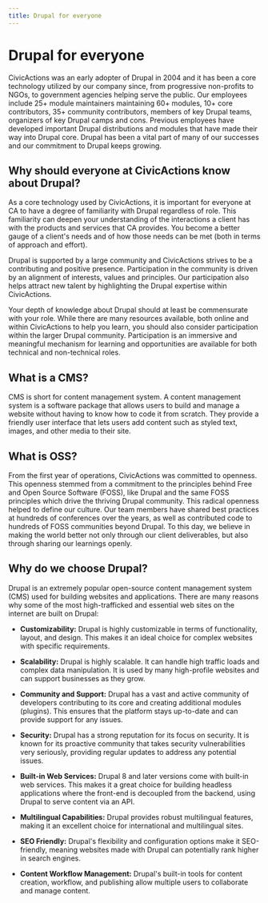 ```yaml
---
title: Drupal for everyone
---
```


# Drupal for everyone

CivicActions was an early adopter of Drupal in 2004 and it has been a core technology utilized by our company since, from progressive non-profits to NGOs, to government agencies helping serve the public. Our employees include 25+ module maintainers maintaining 60+ modules, 10+ core contributors, 35+ community contributors, members of key Drupal teams, organizers of key Drupal camps and cons. Previous employees have developed important Drupal distributions and modules that have made their way into Drupal core. Drupal has been a vital part of many of our successes and our commitment to Drupal keeps growing.

## Why should everyone at CivicActions know about Drupal?

As a core technology used by CivicActions, it is important for everyone at CA to have a degree of familiarity with Drupal regardless of role. This familiarity can deepen your understanding of the interactions a client has with the products and services that CA provides. You become a better gauge of a client's needs and of how those needs can be met (both in terms of approach and effort).

Drupal is supported by a large community and CivicActions strives to be a contributing and positive presence. Participation in the community is driven by an alignment of interests, values and principles. Our participation also helps attract new talent by highlighting the Drupal expertise within CivicActions.

Your depth of knowledge about Drupal should at least be commensurate with your role. While there are many resources available, both online and within CivicActions to help you learn, you should also consider participation within the larger Drupal community. Participation is an immersive and meaningful mechanism for learning and opportunities are available for both technical and non-technical roles.

## What is a CMS?

CMS is short for content management system. A content management system is a software package that allows users to build and manage a website without having to know how to code it from scratch. They provide a friendly user interface that lets users add content such as styled text, images, and other media to their site.

## What is OSS?

From the first year of operations, CivicActions was committed to openness. This openness stemmed from a commitment to the principles behind Free and Open Source Software (FOSS), like Drupal and the same FOSS principles which drive the thriving Drupal community. This radical openness helped to define our culture. Our team members have shared best practices at hundreds of conferences over the years, as well as contributed code to hundreds of FOSS communities beyond Drupal. To this day, we believe in making the world better not only through our client deliverables, but also through sharing our learnings openly.

## Why do we choose Drupal?

Drupal is an extremely popular open-source content management system (CMS) used for building websites and applications. There are many reasons why some of the most high-trafficked and essential web sites on the internet are built on Drupal:

-   **Customizability:** Drupal is highly customizable in terms of functionality, layout, and design. This makes it an ideal choice for complex websites with specific requirements.

-   **Scalability:** Drupal is highly scalable. It can handle high traffic loads and complex data manipulation. It is used by many high-profile websites and can support businesses as they grow.
-   **Community and Support:** Drupal has a vast and active community of developers contributing to its core and creating additional modules (plugins). This ensures that the platform stays up-to-date and can provide support for any issues.
-   **Security:** Drupal has a strong reputation for its focus on security. It is known for its proactive community that takes security vulnerabilities very seriously, providing regular updates to address any potential issues.
-   **Built-in Web Services:** Drupal 8 and later versions come with built-in web services. This makes it a great choice for building headless applications where the front-end is decoupled from the backend, using Drupal to serve content via an API.
-   **Multilingual Capabilities:** Drupal provides robust multilingual features, making it an excellent choice for international and multilingual sites.
-   **SEO Friendly:** Drupal's flexibility and configuration options make it SEO-friendly, meaning websites made with Drupal can potentially rank higher in search engines.
-   **Content Workflow Management:** Drupal's built-in tools for content creation, workflow, and publishing allow multiple users to collaborate and manage content.
